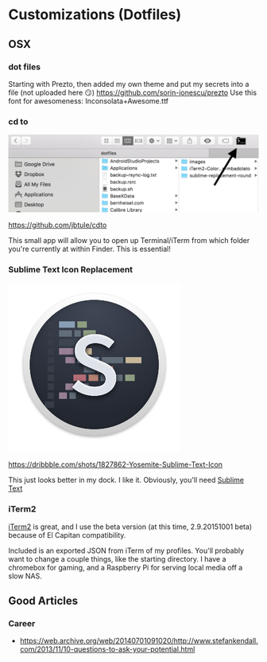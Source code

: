 # Customizations (Dotfiles)

## OSX

### dot files
Starting with Prezto, then added my own theme and put my secrets into a file (not uploaded here :smirk:)
https://github.com/sorin-ionescu/prezto
Use this font for awesomeness: Inconsolata+Awesome.ttf


### cd to
![cd to Finder app](images/cd_to.png)

https://github.com/jbtule/cdto

This small app will allow you to open up Terminal/iTerm from which folder you're currently at within Finder. This is essential!

### Sublime Text Icon Replacement
![Sublime Text Icon](images/sublime_text_icon.png)

https://dribbble.com/shots/1827862-Yosemite-Sublime-Text-Icon

This just looks better in my dock. I like it.
Obviously, you'll need [Sublime Text](www.sublimetext.com/3)

### iTerm2
[iTerm2](https://iterm2.com/downloads.html) is great, and I use the beta version (at this time, 2.9.20151001 beta) because of El Capitan compatibility.

Included is an exported JSON from iTerm of my profiles. You'll probably want to change a couple things, like the starting directory. I have a chromebox for gaming, and a Raspberry Pi for serving local media off a slow NAS.





## Good Articles

### Career
- https://web.archive.org/web/20140701091020/http://www.stefankendall.com/2013/11/10-questions-to-ask-your-potential.html
